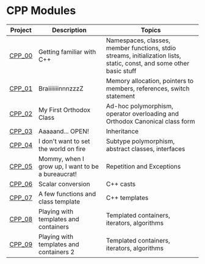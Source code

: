 # CPP Modules

| Project | Description | Topics |
|---------|-------------|--------|
| [CPP_00](https://github.com/ghostbhd/cpp/tree/master/module00) | Getting familiar with C++       | Namespaces, classes, member functions, stdio streams, initialization lists, static, const, and some other basic stuff |
| [CPP_01](https://github.com/ghostbhd/cpp/tree/master/module01) | BraiiiiiiinnnzzzZ | Memory allocation, pointers to members, references, switch statement |
| [CPP_02](https://github.com/ghostbhd/cpp/tree/master/module02) | My First Orthodox Class      | Ad-hoc polymorphism, operator overloading and Orthodox Canonical class form |
| [CPP_03](https://github.com/ghostbhd/cpp/tree/master/module03) | Aaaaand... OPEN!      | Inheritance |
| [CPP_04](https://github.com/ghostbhd/cpp/tree/master/module04) | I don't want to set the world on fire       | Subtype polymorphism, abstract classes, interfaces |
| [CPP_05](https://github.com/ghostbhd/cpp/tree/master/module05) | Mommy, when I grow up, I want to be a bureaucrat!       | Repetition and Exceptions |
| [CPP_06](https://github.com/ghostbhd/cpp/tree/master/module06) | Scalar conversion       | C++ casts  |
| [CPP_07](https://github.com/ghostbhd/cpp/tree/master/module07) | A few functions and class template       | C++ templates   |
| [CPP_08](https://github.com/ghostbhd/cpp/tree/master/module08) | Playing with templates and containers      | Templated containers, iterators, algorithms    |
| [CPP_09](https://github.com/ghostbhd/cpp/tree/master/module09) | Playing with templates and containers  2     | Templated containers, iterators, algorithms    |




